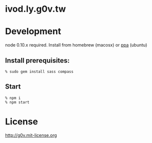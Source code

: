 ivod.ly.g0v.tw
==============

# Development

node 0.10.x required.  Install from homebrew (macosx) or [ppa](https://launchpad.net/~chris-lea/+archive/node.js/) (ubuntu)

## Install prerequisites:

    % sudo gem install sass compass

## Start

    % npm i
    % npm start


# License

http://g0v.mit-license.org
